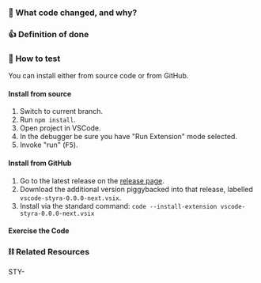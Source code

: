 ### :nut_and_bolt: What code changed, and why?

### :+1: Definition of done

### :athletic_shoe: How to test

You can install either from source code or from GitHub.

#### Install from source

1. Switch to current branch.
2. Run `npm install`.
3. Open project in VSCode.
4. In the debugger be sure you have "Run Extension" mode selected.
5. Invoke "run" (<kbd>F5</kbd>).

#### Install from GitHub

1. Go to the latest release on the [release page](https://github.com/StyraInc/vscode-styra/releases).
2. Download the additional version piggybacked into that release, labelled `vscode-styra-0.0.0-next.vsix`.
3. Install via the standard command: `code --install-extension vscode-styra-0.0.0-next.vsix`

#### Exercise the Code

<!-- Fill in details here... -->

### :chains: Related Resources

STY-
